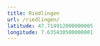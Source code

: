 ```yaml
---
title: Riedlingen
url: /riedlingen/
latitude: 47.714912000000005
longitude: 7.635430500000001
---
```

